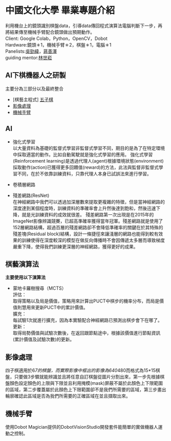 # **中國文化大學 畢業專題介紹**
利用機台上的鏡頭識別棋盤data，引導data傳回程式演算法電腦判斷下一步，再將結果傳至機械手臂配合鏡頭做出預期動作。  
Client: Google Colab，Python，OpenCV，Dobot  
Hardware:鏡頭＊1，機械手臂＊2，棋盤＊1，電腦＊1  
Panelists:[吳勁緯](https://github.com/wendellgithub0206 "link")，[蔣善澤]( https://github.com/temonmsl "link")  
guiding mentor:[林世崧](https://github.com/pccusslin0629 "link")
## AI下棋機器人之研製
主要分為三部分以及最終整合
* [棋藝主程式]
  [五子棋](https://github.com/wendellgithub0206/PGP/tree/main/%E4%BA%94%E5%AD%90%E6%A3%8B "link")
* [影像處理](https://github.com/wendellgithub0206/PGP/tree/main/%E5%BD%B1%E5%83%8F%E8%99%95%E7%90%86 "link")
* [機械手臂](https://github.com/wendellgithub0206/PGP/tree/main/%E6%A9%9F%E6%A2%B0%E6%89%8B%E8%87%82%E6%8E%A7%E5%88%B6 "link")
## AI

* 強化式學習<br/>
以大量資料為基礎的監督式學習非監督式學習不同，期目的是為了在特定環境中採取適當的動作。比如自動駕駛就是強化式學習的應用。 
強化式學習(Reinforcement learning)是透過代理人(agent)根據環境狀態(environment)採取動作(action)已獲得更多回饋值(reward)的方法，此法與監督非監督式學習不同，在於不依靠訓練資料，只靠代理人本身已試誤法來進行學習。<br/>

* 卷積層網路<br/>

* 殘差網路(ResNet) <br/>
在神經網路中我們可以透過加深層數來提取更複雜的特徵，但是當神經網路的深度達到某個程度時，訓練資料的準確率會上升然後達到飽和，然後迅速下降，就是光訓練資料的成效就很差。 
殘差網路第一次出現是在2015年的ImageNet影像辨識競賽，已超高準確率獲得當年冠軍。殘差網路就是使用了152層網路結構，超過百層的殘差網路卻不會降低準確率的關鍵在於其特殊的殘差塊(Residual block)結構，設計一條捷徑來讓淺層的網路也能得到較有效果的訓練使得在深度較深的模型在做反向傳播時不會因傳遞太多層而導致梯度嚴重下降，使得我們訓練更深層的神經網路，獲得更好的成果。


## 棋藝演算法
**主要使用以下演算法**  
* 蒙地卡羅樹搜尋（MCTS）<br/>
評估：<br/>
	取得策略以及局是價值，策略用來計算出PUCT中棋步的機率分布，而局是價值則慧用來更新PUCT中的累計價值。<br/>
擴充：<br/>
  	每試驗1次就進行擴充，因為本實驗配合神經網路已預測出棋步會下在哪了。<br/>
更新：<br/>
	取得局勢價值與試驗次數後，在返回跟節點途中，根據該價值進行節點資訊(累計價值及試驗次數)的更新。<br/>
## 影像處理
四子棋適用於6*7的棋盤，而實際影像中框出的影像為640*480而格式為15*15棋盤，只要做3步驟就能辨識並且將任意自訂棋盤從圖片分割出來，第一步先根據棋盤顏色設定顏色的上限與下限並且利用掩模(mask)屏蔽不屬於此顏色上下限範圍的區域，第二步覆蓋屬於此顏色上下限範圍卻不是我們所需要的區域，第三步畫出輪廓確認此區域是否為我們所需要的正確區域在並且擷取出來。
## 機械手臂
使用Dobot Magician提供的DobotVisionStudio開發套件能簡單的實做機器人運動之控制。

